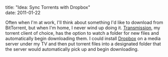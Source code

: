 title: "Idea: Sync Torrents with Dropbox"  
date: 2011-01-22

Often when I'm at work, I'll think about something I'd like to download from BitTorrent, but when I'm home, I never wind up doing it. [Transmission][trn], my torrent client of choice, has the option to watch a folder for new files and automatically begin downloading them. I could install [Dropbox][drp] on a media server under my TV and then put torrent files into a designated folder that the server would automatically pick up and begin downloading.

  [trn]: http://transmissionbt.com/
  [drp]: http://www.dropbox.com/ 

